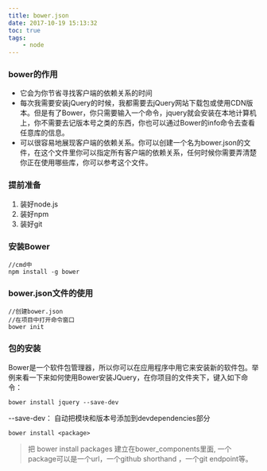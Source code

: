 ```yaml
---
title: bower.json
date: 2017-10-19 15:13:32
toc: true
tags:
    - node
---
```


### bower的作用
- 它会为你节省寻找客户端的依赖关系的时间
- 每次我需要安装jQuery的时候，我都需要去jQuery网站下载包或使用CDN版本。但是有了Bower，你只需要输入一个命令，jquery就会安装在本地计算机上，你不需要去记版本号之类的东西，你也可以通过Bower的info命令去查看任意库的信息。
- 可以很容易地展现客户端的依赖关系。你可以创建一个名为bower.json的文件，在这个文件里你可以指定所有客户端的依赖关系，任何时候你需要弄清楚你正在使用哪些库，你可以参考这个文件。

<!--more-->
### 提前准备
1. 装好node.js
2. 装好npm
3. 装好git
### 安装Bower
```
//cmd中
npm install -g bower
```

### bower.json文件的使用
```
//创建bower.json
//在项目中打开命令窗口
bower init
```
### 包的安装
Bower是一个软件包管理器，所以你可以在应用程序中用它来安装新的软件包。举例来看一下来如何使用Bower安装JQuery，在你项目的文件夹下，键入如下命令：
```
bower install jquery --save-dev
```
--save-dev： 自动把模块和版本号添加到devdependencies部分
```
bower install <package>
```
> 把 bower install packages 建立在bower_components里面,
一个package可以是一个url，一个github shorthand ，一个git endpoint等。